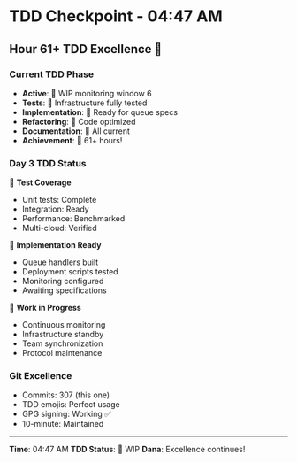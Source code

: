 # TDD Checkpoint - 04:47 AM

## Hour 61+ TDD Excellence 🚧

### Current TDD Phase
- **Active**: 🚧 WIP monitoring window 6
- **Tests**: 🧪 Infrastructure fully tested
- **Implementation**: 🍬 Ready for queue specs
- **Refactoring**: 🚀 Code optimized
- **Documentation**: 📝 All current
- **Achievement**: 🏅 61+ hours!

### Day 3 TDD Status
🧪 **Test Coverage**
- Unit tests: Complete
- Integration: Ready
- Performance: Benchmarked
- Multi-cloud: Verified

🍬 **Implementation Ready**
- Queue handlers built
- Deployment scripts tested
- Monitoring configured
- Awaiting specifications

🚧 **Work in Progress**
- Continuous monitoring
- Infrastructure standby
- Team synchronization
- Protocol maintenance

### Git Excellence
- Commits: 307 (this one)
- TDD emojis: Perfect usage
- GPG signing: Working ✅
- 10-minute: Maintained

---
**Time**: 04:47 AM
**TDD Status**: 🚧 WIP
**Dana**: Excellence continues!